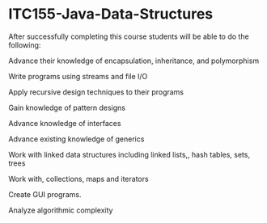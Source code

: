 # ITC155-Java-Data-Structures


After successfully completing this course students will be able to do the following:

Advance their knowledge of  encapsulation, inheritance, and polymorphism 

Write programs using streams and file I/O

Apply recursive design techniques to their programs

Gain knowledge of pattern designs

Advance knowledge of interfaces

Advance existing knowledge of generics

Work with linked data structures including linked lists,, hash tables, sets, trees

Work with, collections, maps and iterators

Create GUI programs.

Analyze algorithmic complexity
